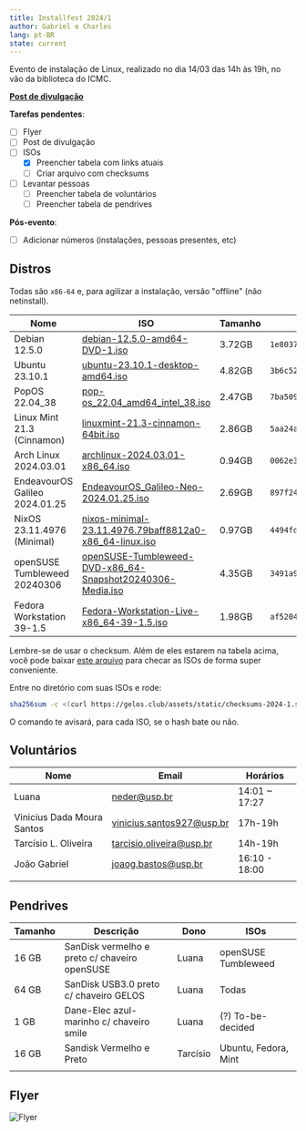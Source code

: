```yaml
---
title: Installfest 2024/1
author: Gabriel e Charles
lang: pt-BR
state: current
---
```


Evento de instalação de Linux, realizado no dia 14/03 das 14h às 19h, no vão da
biblioteca do ICMC.

[**Post de divulgação**](/2024/03/01/installfest-2024-1.html)

**Tarefas pendentes**:
- [ ] Flyer
- [ ] Post de divulgação
- [ ] ISOs
    - [x] Preencher tabela com links atuais
    - [ ] Criar arquivo com checksums
- [ ] Levantar pessoas
    - [ ] Preencher tabela de voluntários
    - [ ] Preencher tabela de pendrives

**Pós-evento**:
- [ ] Adicionar números (instalações, pessoas presentes, etc)

## Distros

Todas são `x86-64` e, para agilizar a instalação, versão "offline" (não
netinstall).

| **Nome**                       | **ISO**                                                                                                                                                                               | **Tamanho** | **Checksum** (SHA256)                                              |
|--------------------------------|---------------------------------------------------------------------------------------------------------------------------------------------------------------------------------------|-------------|--------------------------------------------------------------------|
| Debian 12.5.0                  | [debian-12.5.0-amd64-DVD-1.iso](https://cdimage.debian.org/debian-cd/12.5.0/amd64/iso-dvd/debian-12.5.0-amd64-DVD-1.iso)                                                              | 3.72GB      | `1e8037d1d208b4d6a2f4ff54cacc8df8f6e51ec326be8598661a1d9988839158` |
| Ubuntu 23.10.1                 | [ubuntu-23.10.1-desktop-amd64.iso](https://releases.ubuntu.com/23.10.1/ubuntu-23.10.1-desktop-amd64.iso)                                                                              | 4.82GB      | `3b6c5275366d02160554fa5703add462da3b8ce9be1749f8806e8dbbffaa2b5a` |
| PopOS 22.04_38                 | [pop-os_22.04_amd64_intel_38.iso](https://iso.pop-os.org/22.04/amd64/intel/38/pop-os_22.04_amd64_intel_38.iso)                                                                        | 2.47GB      | `7ba5093966a1b7c1abc7ba9f8b95ca976cd99b04768da70f0a8fcd2cda31a857` |
| Linux Mint 21.3 (Cinnamon)     | [linuxmint-21.3-cinnamon-64bit.iso](https://mirror.ufscar.br/mint-cd/stable/21.3/linuxmint-21.3-cinnamon-64bit.iso)                                                                   | 2.86GB      | `5aa24abbc616807ab754a6a3b586f24460b0c213b6cacb0bf8b9a80b65013ecc` |
| Arch Linux 2024.03.01          | [archlinux-2024.03.01-x86_64.iso](https://mirror.ufscar.br/archlinux/iso/2024.03.01/archlinux-2024.03.01-x86_64.iso)                                                                  | 0.94GB      | `0062e39e57d492672712467fdb14371fca4e3a5c57fed06791be95da8d4a60e3` |
| EndeavourOS Galileo 2024.01.25 | [EndeavourOS_Galileo-Neo-2024.01.25.iso](https://mirrors.gigenet.com/endeavouros/iso/EndeavourOS_Galileo-Neo-2024.01.25.iso)                                                          | 2.69GB      | `897f24bdb4c0e297406668c9e4d7ab637fe081b0f54ade5d4f2a276a009bcd91` |
| NixOS 23.11.4976 (Minimal)     | [nixos-minimal-23.11.4976.79baff8812a0-x86_64-linux.iso](https://releases.nixos.org/nixos/23.11/nixos-23.11.4976.79baff8812a0/nixos-minimal-23.11.4976.79baff8812a0-x86_64-linux.iso) | 0.97GB      | `4494fd9dd7f3b181b7fb3ae94e2403d4d20777197b8a94f670561c1e19c1e184` |
| openSUSE Tumbleweed 20240306   | [openSUSE-Tumbleweed-DVD-x86_64-Snapshot20240306-Media.iso](https://download.opensuse.org/tumbleweed/iso/openSUSE-Tumbleweed-DVD-x86_64-Snapshot20240306-Media.iso)                   | 4.35GB      | `3491a94ad0c2bd5457be154f5f530d7a46dc2d56ea37f62b290cd8c3536aaa89` |
| Fedora Workstation 39-1.5      | [Fedora-Workstation-Live-x86_64-39-1.5.iso](https://download.fedoraproject.org/pub/fedora/linux/releases/39/Workstation/x86_64/iso/Fedora-Workstation-Live-x86_64-39-1.5.iso)         | 1.98GB      | `af52046e43c6f06afd3456d2a9a36dd9782fcb204f05a21b1c31f593db36a8e8` |


Lembre-se de usar o checksum. Além de eles estarem na tabela acima, você pode
baixar [este arquivo](/assets/static/checksums-2024-1.sha256) para checar as
ISOs de forma super conveniente.

Entre no diretório com suas ISOs e rode:

```bash
sha256sum -c <(curl https://gelos.club/assets/static/checksums-2024-1.sha256)
```

O comando te avisará, para cada ISO, se o hash bate ou não.

## Voluntários

| **Nome**                  | **Email**                | **Horários** |
|---------------------------|--------------------------|--------------|
|     Luana                 |   neder@usp.br           | 14:01 ~ 17:27|
| Vinicius Dada Moura Santos|vinicius.santos927@usp.br | 17h-19h      |
| Tarcísio L. Oliveira      | tarcisio.oliveira@usp.br | 14h-19h      |
| João Gabriel              |  joaog.bastos@usp.br     | 16:10 - 18:00|
|                           |                          |              |


## Pendrives

| **Tamanho** | **Descrição**                                 | **Dono**       | **ISOs**             |
|-------------|-----------------------------------------------|----------------|--------------------------|
|    16 GB    | SanDisk vermelho e preto c/ chaveiro openSUSE |     Luana      | openSUSE Tumbleweed  |
|    64 GB    | SanDisk USB3.0 preto c/ chaveiro GELOS        |     Luana      | Todas                |   
|    1 GB     | Dane-Elec azul-marinho c/ chaveiro smile      |     Luana      | (?) To-be-decided        |
|    16 GB    | Sandisk Vermelho e Preto                      |    Tarcísio    | Ubuntu, Fedora, Mint |
|             |                                               |                |                          |


## Flyer

![Flyer](https://cloud.gelos.club/s/EHmYwea5kQT6Y7X/preview)
